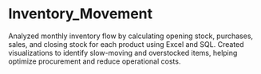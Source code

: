 # Inventory_Movement
Analyzed monthly inventory flow by calculating opening stock, purchases, sales, and closing stock for each product using Excel and SQL. Created visualizations to identify slow-moving and overstocked items, helping optimize procurement and reduce operational costs.
